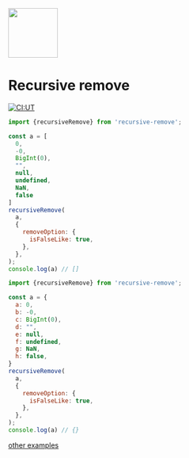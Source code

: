 <img width="100" src="https://user-images.githubusercontent.com/37785038/174469328-06db9732-6873-45bb-b4ed-a60540eec0af.svg"/>

# Recursive remove

[![CI:UT](https://github.com/kajirikajiri/recursive-remove/actions/workflows/npm-publish.yml/badge.svg)](https://github.com/kajirikajiri/recursive-remove/actions/workflows/npm-publish.yml)

```javascript
import {recursiveRemove} from 'recursive-remove';

const a = [
  0,
  -0,
  BigInt(0),
  "",
  null,
  undefined,
  NaN,
  false
]
recursiveRemove(
  a,
  {
    removeOption: {
      isFalseLike: true,
    },
  },
);
console.log(a) // []
```

```javascript
import {recursiveRemove} from 'recursive-remove';

const a = {
  a: 0,
  b: -0,
  c: BigInt(0),
  d: "",
  e: null,
  f: undefined,
  g: NaN,
  h: false,
}
recursiveRemove(
  a,
  {
    removeOption: {
      isFalseLike: true,
    },
  },
);
console.log(a) // {}
```

[other examples](https://github.com/kajirikajiri/recursive-remove/blob/main/src/index.test.ts)
